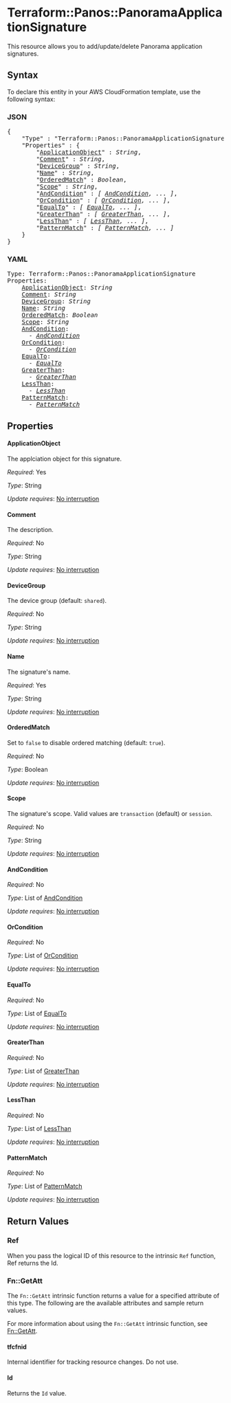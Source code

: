 # Terraform::Panos::PanoramaApplicationSignature

This resource allows you to add/update/delete Panorama application signatures.

## Syntax

To declare this entity in your AWS CloudFormation template, use the following syntax:

### JSON

<pre>
{
    "Type" : "Terraform::Panos::PanoramaApplicationSignature",
    "Properties" : {
        "<a href="#applicationobject" title="ApplicationObject">ApplicationObject</a>" : <i>String</i>,
        "<a href="#comment" title="Comment">Comment</a>" : <i>String</i>,
        "<a href="#devicegroup" title="DeviceGroup">DeviceGroup</a>" : <i>String</i>,
        "<a href="#name" title="Name">Name</a>" : <i>String</i>,
        "<a href="#orderedmatch" title="OrderedMatch">OrderedMatch</a>" : <i>Boolean</i>,
        "<a href="#scope" title="Scope">Scope</a>" : <i>String</i>,
        "<a href="#andcondition" title="AndCondition">AndCondition</a>" : <i>[ <a href="andcondition.md">AndCondition</a>, ... ]</i>,
        "<a href="#orcondition" title="OrCondition">OrCondition</a>" : <i>[ <a href="orcondition.md">OrCondition</a>, ... ]</i>,
        "<a href="#equalto" title="EqualTo">EqualTo</a>" : <i>[ <a href="equalto.md">EqualTo</a>, ... ]</i>,
        "<a href="#greaterthan" title="GreaterThan">GreaterThan</a>" : <i>[ <a href="greaterthan.md">GreaterThan</a>, ... ]</i>,
        "<a href="#lessthan" title="LessThan">LessThan</a>" : <i>[ <a href="lessthan.md">LessThan</a>, ... ]</i>,
        "<a href="#patternmatch" title="PatternMatch">PatternMatch</a>" : <i>[ <a href="patternmatch.md">PatternMatch</a>, ... ]</i>
    }
}
</pre>

### YAML

<pre>
Type: Terraform::Panos::PanoramaApplicationSignature
Properties:
    <a href="#applicationobject" title="ApplicationObject">ApplicationObject</a>: <i>String</i>
    <a href="#comment" title="Comment">Comment</a>: <i>String</i>
    <a href="#devicegroup" title="DeviceGroup">DeviceGroup</a>: <i>String</i>
    <a href="#name" title="Name">Name</a>: <i>String</i>
    <a href="#orderedmatch" title="OrderedMatch">OrderedMatch</a>: <i>Boolean</i>
    <a href="#scope" title="Scope">Scope</a>: <i>String</i>
    <a href="#andcondition" title="AndCondition">AndCondition</a>: <i>
      - <a href="andcondition.md">AndCondition</a></i>
    <a href="#orcondition" title="OrCondition">OrCondition</a>: <i>
      - <a href="orcondition.md">OrCondition</a></i>
    <a href="#equalto" title="EqualTo">EqualTo</a>: <i>
      - <a href="equalto.md">EqualTo</a></i>
    <a href="#greaterthan" title="GreaterThan">GreaterThan</a>: <i>
      - <a href="greaterthan.md">GreaterThan</a></i>
    <a href="#lessthan" title="LessThan">LessThan</a>: <i>
      - <a href="lessthan.md">LessThan</a></i>
    <a href="#patternmatch" title="PatternMatch">PatternMatch</a>: <i>
      - <a href="patternmatch.md">PatternMatch</a></i>
</pre>

## Properties

#### ApplicationObject

The applciation object for this signature.

_Required_: Yes

_Type_: String

_Update requires_: [No interruption](https://docs.aws.amazon.com/AWSCloudFormation/latest/UserGuide/using-cfn-updating-stacks-update-behaviors.html#update-no-interrupt)

#### Comment

The description.

_Required_: No

_Type_: String

_Update requires_: [No interruption](https://docs.aws.amazon.com/AWSCloudFormation/latest/UserGuide/using-cfn-updating-stacks-update-behaviors.html#update-no-interrupt)

#### DeviceGroup

The device group (default: `shared`).

_Required_: No

_Type_: String

_Update requires_: [No interruption](https://docs.aws.amazon.com/AWSCloudFormation/latest/UserGuide/using-cfn-updating-stacks-update-behaviors.html#update-no-interrupt)

#### Name

The signature's name.

_Required_: Yes

_Type_: String

_Update requires_: [No interruption](https://docs.aws.amazon.com/AWSCloudFormation/latest/UserGuide/using-cfn-updating-stacks-update-behaviors.html#update-no-interrupt)

#### OrderedMatch

Set to `false` to disable ordered matching
(default: `true`).

_Required_: No

_Type_: Boolean

_Update requires_: [No interruption](https://docs.aws.amazon.com/AWSCloudFormation/latest/UserGuide/using-cfn-updating-stacks-update-behaviors.html#update-no-interrupt)

#### Scope

The signature's scope.  Valid values are
`transaction` (default) or `session`.

_Required_: No

_Type_: String

_Update requires_: [No interruption](https://docs.aws.amazon.com/AWSCloudFormation/latest/UserGuide/using-cfn-updating-stacks-update-behaviors.html#update-no-interrupt)

#### AndCondition

_Required_: No

_Type_: List of <a href="andcondition.md">AndCondition</a>

_Update requires_: [No interruption](https://docs.aws.amazon.com/AWSCloudFormation/latest/UserGuide/using-cfn-updating-stacks-update-behaviors.html#update-no-interrupt)

#### OrCondition

_Required_: No

_Type_: List of <a href="orcondition.md">OrCondition</a>

_Update requires_: [No interruption](https://docs.aws.amazon.com/AWSCloudFormation/latest/UserGuide/using-cfn-updating-stacks-update-behaviors.html#update-no-interrupt)

#### EqualTo

_Required_: No

_Type_: List of <a href="equalto.md">EqualTo</a>

_Update requires_: [No interruption](https://docs.aws.amazon.com/AWSCloudFormation/latest/UserGuide/using-cfn-updating-stacks-update-behaviors.html#update-no-interrupt)

#### GreaterThan

_Required_: No

_Type_: List of <a href="greaterthan.md">GreaterThan</a>

_Update requires_: [No interruption](https://docs.aws.amazon.com/AWSCloudFormation/latest/UserGuide/using-cfn-updating-stacks-update-behaviors.html#update-no-interrupt)

#### LessThan

_Required_: No

_Type_: List of <a href="lessthan.md">LessThan</a>

_Update requires_: [No interruption](https://docs.aws.amazon.com/AWSCloudFormation/latest/UserGuide/using-cfn-updating-stacks-update-behaviors.html#update-no-interrupt)

#### PatternMatch

_Required_: No

_Type_: List of <a href="patternmatch.md">PatternMatch</a>

_Update requires_: [No interruption](https://docs.aws.amazon.com/AWSCloudFormation/latest/UserGuide/using-cfn-updating-stacks-update-behaviors.html#update-no-interrupt)

## Return Values

### Ref

When you pass the logical ID of this resource to the intrinsic `Ref` function, Ref returns the Id.

### Fn::GetAtt

The `Fn::GetAtt` intrinsic function returns a value for a specified attribute of this type. The following are the available attributes and sample return values.

For more information about using the `Fn::GetAtt` intrinsic function, see [Fn::GetAtt](https://docs.aws.amazon.com/AWSCloudFormation/latest/UserGuide/intrinsic-function-reference-getatt.html).

#### tfcfnid

Internal identifier for tracking resource changes. Do not use.

#### Id

Returns the <code>Id</code> value.

